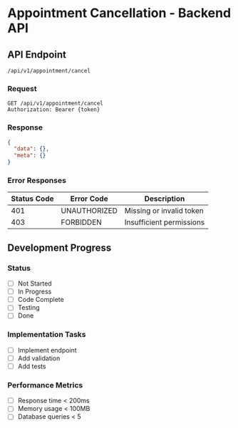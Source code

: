# Appointment Cancellation - Backend API

## API Endpoint

`/api/v1/appointment/cancel`

### Request

```http
GET /api/v1/appointment/cancel
Authorization: Bearer {token}
```

### Response

```json
{
  "data": {},
  "meta": {}
}
```

### Error Responses

| Status Code | Error Code   | Description              |
| ----------- | ------------ | ------------------------ |
| 401         | UNAUTHORIZED | Missing or invalid token |
| 403         | FORBIDDEN    | Insufficient permissions |

## Development Progress

### Status

- [ ] Not Started
- [ ] In Progress
- [ ] Code Complete
- [ ] Testing
- [ ] Done

### Implementation Tasks

- [ ] Implement endpoint
- [ ] Add validation
- [ ] Add tests

### Performance Metrics

- [ ] Response time < 200ms
- [ ] Memory usage < 100MB
- [ ] Database queries < 5
